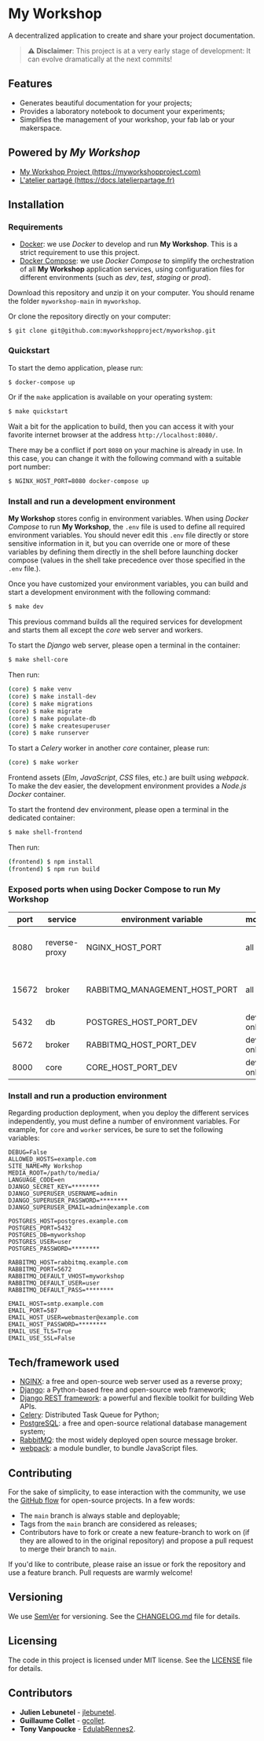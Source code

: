 # My Workshop
A decentralized application to create and share your project documentation.

> **:warning: Disclaimer**: This project is at a very early stage of development: It can evolve dramatically at the next commits!

## Features
- Generates beautiful documentation for your projects;
- Provides a laboratory notebook to document your experiments;
- Simplifies the management of your workshop, your fab lab or your makerspace.

## Powered by _My Workshop_
- [My Workshop Project (https://myworkshopproject.com)](https://myworkshopproject.com)
- [L'atelier partagé (https://docs.latelierpartage.fr)](https://docs.latelierpartage.fr)

## Installation

### Requirements
- [Docker](https://docs.docker.com/get-docker/): we use _Docker_ to develop and run __My Workshop__. This is a strict requirement to use this project.
- [Docker Compose](https://docs.docker.com/compose/install/): we use _Docker Compose_ to simplify the orchestration of all __My Workshop__ application services, using configuration files for different environments (such as _dev_, _test_, _staging_ or _prod_).

Download this repository and unzip it on your computer. You should rename the folder `myworkshop-main` in `myworkshop`.

Or clone the repository directly on your computer:
```
$ git clone git@github.com:myworkshopproject/myworkshop.git
```

### Quickstart
To start the demo application, please run:
``` bash
$ docker-compose up
```

Or if the `make` application is available on your operating system:
``` bash
$ make quickstart
```

Wait a bit for the application to build, then you can access it with your favorite internet browser at the address `http://localhost:8080/`.

There may be a conflict if port `8080` on your machine is already in use. In this case, you can change it with the following command with a suitable port number:
``` bash
$ NGINX_HOST_PORT=8080 docker-compose up
```

<!--
remplacer par la commande automatique dans docker compose !!!!!!

When launching the application for the first time, you will need to create a super user to manage it.
You can do this using the following command:
``` bash
$ docker exec -it myworkshop_core_1 make createsuperuser
``` -->


### Install and run a development environment
__My Workshop__ stores config in environment variables.
When using _Docker Compose_ to run __My Workshop__, the `.env` file is used to define all required environment variables.
You should never edit this `.env` file directly or store sensitive information in it, but you can override one or more of these variables by defining them directly in the shell before launching docker compose (values in the shell take precedence over those specified in the `.env` file.).

Once you have customized your environment variables, you can build and start a development environment with the following command:
``` bash
$ make dev
```

This previous command builds all the required services for development and starts them all except the _core_ web server and workers.

To start the _Django_ web server, please open a terminal in the container:
``` bash
$ make shell-core
```

Then run:
``` bash
(core) $ make venv
(core) $ make install-dev
(core) $ make migrations
(core) $ make migrate
(core) $ make populate-db
(core) $ make createsuperuser
(core) $ make runserver
```

To start a _Celery_ worker in another _core_ container, please run:
``` bash
(core) $ make worker
```

Frontend assets (_Elm_, _JavaScript_, _CSS_ files, etc.) are built using _webpack_. To make the dev easier, the development environment provides a _Node.js Docker_ container.

To start the frontend dev environment, please open a terminal in the dedicated container:
``` bash
$ make shell-frontend
```

Then run:
``` bash
(frontend) $ npm install
(frontend) $ npm run build
```

### Exposed ports when using Docker Compose to run My Workshop

| port  | service       | environment variable          | mode     | description                            |
|-------|---------------|-------------------------------|----------|----------------------------------------|
| 8080  | reverse-proxy | NGINX_HOST_PORT               | all      | NGINX server (My Workshop entry point) |
| 15672 | broker        | RABBITMQ_MANAGEMENT_HOST_PORT | all      | RabbitMQ management and monitoring     |
| 5432  | db            | POSTGRES_HOST_PORT_DEV        | dev only | PostgreSQL server                      |
| 5672  | broker        | RABBITMQ_HOST_PORT_DEV        | dev only | RabbitMQ server                        |
| 8000  | core          | CORE_HOST_PORT_DEV            | dev only | Django dev server                      |

### Install and run a production environment
Regarding production deployment, when you deploy the different services independently, you must define a number of environment variables. For example, for `core` and `worker` services, be sure to set the following variables:

``` env
DEBUG=False
ALLOWED_HOSTS=example.com
SITE_NAME=My Workshop
MEDIA_ROOT=/path/to/media/
LANGUAGE_CODE=en
DJANGO_SECRET_KEY=********
DJANGO_SUPERUSER_USERNAME=admin
DJANGO_SUPERUSER_PASSWORD=********
DJANGO_SUPERUSER_EMAIL=admin@example.com

POSTGRES_HOST=postgres.example.com
POSTGRES_PORT=5432
POSTGRES_DB=myworkshop
POSTGRES_USER=user
POSTGRES_PASSWORD=********

RABBITMQ_HOST=rabbitmq.example.com
RABBITMQ_PORT=5672
RABBITMQ_DEFAULT_VHOST=myworkshop
RABBITMQ_DEFAULT_USER=user
RABBITMQ_DEFAULT_PASS=********

EMAIL_HOST=smtp.example.com
EMAIL_PORT=587
EMAIL_HOST_USER=webmaster@example.com
EMAIL_HOST_PASSWORD=********
EMAIL_USE_TLS=True
EMAIL_USE_SSL=False
```

## Tech/framework used
- [NGINX](https://www.nginx.com/): a free and open-source web server used as a reverse proxy;
- [Django](https://www.djangoproject.com/): a Python-based free and open-source web framework;
- [Django REST framework](https://www.django-rest-framework.org/): a powerful and flexible toolkit for building Web APIs.
- [Celery](https://docs.celeryproject.org/): Distributed Task Queue for Python;
- [PostgreSQL](https://www.postgresql.org/): a free and open-source relational database management system;
- [RabbitMQ](https://www.rabbitmq.com/): the most widely deployed open source message broker.
- [webpack](https://webpack.js.org/): a module bundler, to bundle JavaScript files.

## Contributing
For the sake of simplicity, to ease interaction with the community, we use the [GitHub flow](https://guides.github.com/introduction/flow/index.html) for open-source projects. In a few words:
- The `main` branch is always stable and deployable;
- Tags from the `main` branch are considered as releases;
- Contributors have to fork or create a new feature-branch to work on (if they are allowed to in the original repository) and propose a pull request to merge their branch to `main`.

If you'd like to contribute, please raise an issue or fork the repository and use a feature branch. Pull requests are warmly welcome!

## Versioning
We use [SemVer](http://semver.org/) for versioning. See the [CHANGELOG.md](CHANGELOG.md) file for details.

## Licensing
The code in this project is licensed under MIT license. See the [LICENSE](LICENSE) file for details.

## Contributors
- **Julien Lebunetel** - [jlebunetel](https://github.com/jlebunetel).
- **Guillaume Collet** - [gcollet](https://gitlab.com/gcollet).
- **Tony Vanpoucke** - [EdulabRennes2](https://gitlab.com/EdulabRennes2).
